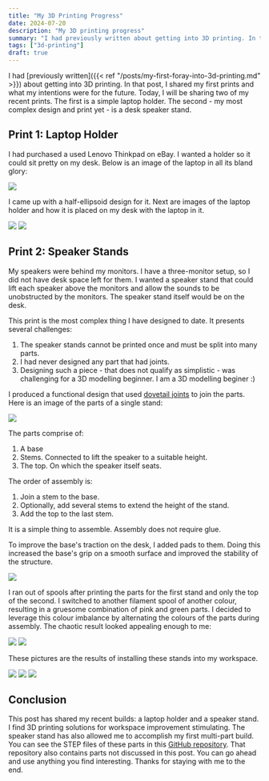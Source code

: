 ```yaml
---
title: "My 3D Printing Progress"
date: 2024-07-20
description: "My 3D printing progress"
summary: "I had previously written about getting into 3D printing. In that post, I shared my first prints and what my intentions were for the future. Today, I will be sharing two of my recent prints. The first is a simple laptop holder. The second - my most complex design and print yet - is a desk speaker stand."
tags: ["3d-printing"]
draft: true
---
```


I had [previously written]({{< ref "/posts/my-first-foray-into-3d-printing.md" >}}) about getting into 3D printing. In that post, I shared my first prints and what my intentions were for the future. Today, I will be sharing two of my recent prints. The first is a simple laptop holder. The second - my most complex design and print yet - is a desk speaker stand.

## Print 1: Laptop Holder

I had purchased a used Lenovo Thinkpad on eBay. I wanted a holder so it could sit pretty on my desk. Below is an image of the laptop in all its bland glory:

![](https://i.imgur.com/UCOVkmp.jpeg)

I came up with a half-ellipsoid design for it. Next are images of the laptop holder and how it is placed on my desk with the laptop in it.

![](https://i.imgur.com/unCU6HO.jpeg)
![](https://i.imgur.com/d5WcCg1.jpeg)

## Print 2: Speaker Stands

My speakers were behind my monitors. I have a three-monitor setup, so I did not have desk space left for them. I wanted a speaker stand that could lift each speaker above the monitors and allow the sounds to be unobstructed by the monitors. The speaker stand itself would be on the desk.

This print is the most complex thing I have designed to date. It presents several challenges:
1. The speaker stands cannot be printed once and must be split into many parts.
2. I had never designed any part that had joints.
3. Designing such a piece - that does not qualify as simplistic - was challenging for a 3D modelling beginner. I am a 3D modelling beginer :)

I produced a functional design that used [dovetail joints](https://en.wikipedia.org/wiki/Dovetail_joint) to join the parts. Here is an image of the parts of a single stand:

![](https://i.imgur.com/YoQvH43.jpeg)

The parts comprise of:
1. A base
2. Stems. Connected to lift the speaker to a suitable height.
3. The top. On which the speaker itself seats.

The order of assembly is:
1. Join a stem to the base.
2. Optionally, add several stems to extend the height of the stand.
3. Add the top to the last stem.

It is a simple thing to assemble. Assembly does not require glue.

To improve the base's traction on the desk, I added pads to them. Doing this increased the base's grip on a smooth surface and improved the stability of the structure.

![](https://i.imgur.com/b1BWHrq.jpeg)

I ran out of spools after printing the parts for the first stand and only the top of the second. I switched to another filament spool of another colour, resulting in a gruesome combination of pink and green parts. I decided to leverage this colour imbalance by alternating the colours of the parts during assembly. The chaotic result looked appealing enough to me:

![](https://i.imgur.com/zYQ68tz.jpeg)
![](https://i.imgur.com/YssnruR.jpeg)

These pictures are the results of installing these stands into my workspace.


![](https://i.imgur.com/JEhfXYJ.jpeg)
![](https://i.imgur.com/dRuUK0R.jpeg)
![](https://i.imgur.com/O6spEdc.jpeg)

## Conclusion

This post has shared my recent builds: a laptop holder and a speaker stand. I find 3D printing solutions for workspace improvement stimulating. The speaker stand has also allowed me to accomplish my first multi-part build. You can see the STEP files of these parts in this [GitHub repository](https://github.com/Oyekunle-Mark/3d_models). That repository also contains parts not discussed in this post. You can go ahead and use anything you find interesting. Thanks for staying with me to the end.

